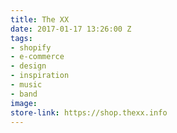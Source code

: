 ```yaml
---
title: The XX
date: 2017-01-17 13:26:00 Z
tags:
- shopify
- e-commerce
- design
- inspiration
- music
- band
image: 
store-link: https://shop.thexx.info
---
```


